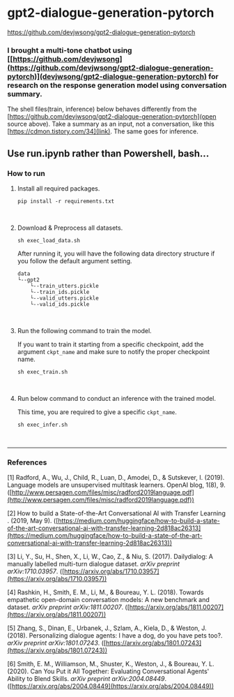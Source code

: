 # gpt2-dialogue-generation-pytorch

https://github.com/devjwsong/gpt2-dialogue-generation-pytorch

### I brought a multi-tone chatbot using [[https://github.com/devjwsong](https://github.com/devjwsong/gpt2-dialogue-generation-pytorch)](devjwsong/gpt2-dialogue-generation-pytorch) for research on the response generation model using conversation summary. 

The shell files(train, inference) below behaves differently from the [https://github.com/devjwsong/gpt2-dialogue-generation-pytorch](open source above). Take a summary as an input, not a conversation, like this [https://cdmon.tistory.com/34](link). The same goes for inference.

Use run.ipynb rather than Powershell, bash...
---

### How to run

1. Install all required packages.

   ```shell
   pip install -r requirements.txt
   ```

   <br/>

2. Download & Preprocess all datasets.

   ```shell
   sh exec_load_data.sh
   ```

   After running it, you will have the following data directory structure if you follow the default argument setting.

   ```
   data
   └--gpt2
       └--train_utters.pickle
       └--train_ids.pickle
       └--valid_utters.pickle
       └--valid_ids.pickle
   ```

   <br/>

3. Run the following command to train the model.

   If you want to train it starting from a specific checkpoint, add the argument `ckpt_name` and make sure to notify the proper checkpoint name.

   ```shell
   sh exec_train.sh
   ```
   
   <br/>

4. Run below command to conduct an inference with the trained model.

   This time, you are required to give a specific `ckpt_name`.

   ```shell
   sh exec_infer.sh
   ```

<br/>

---

### References

<a id="1">[1]</a> Radford, A., Wu, J., Child, R., Luan, D., Amodei, D., & Sutskever, I. (2019). Language models are unsupervised multitask learners. OpenAI blog, 1(8), 9.([http://www.persagen.com/files/misc/radford2019language.pdf](http://www.persagen.com/files/misc/radford2019language.pdf))

<a id="2">[2]</a> How to build a State-of-the-Art Conversational AI with Transfer Learning . (2019, May 9). ([https://medium.com/huggingface/how-to-build-a-state-of-the-art-conversational-ai-with-transfer-learning-2d818ac26313](https://medium.com/huggingface/how-to-build-a-state-of-the-art-conversational-ai-with-transfer-learning-2d818ac26313))

<a id="3">[3]</a> Li, Y., Su, H., Shen, X., Li, W., Cao, Z., & Niu, S. (2017). Dailydialog: A manually labelled multi-turn dialogue dataset. *arXiv preprint arXiv:1710.03957*. ([https://arxiv.org/abs/1710.03957](https://arxiv.org/abs/1710.03957))

<a id="4">[4]</a> Rashkin, H., Smith, E. M., Li, M., & Boureau, Y. L. (2018). Towards empathetic open-domain conversation models: A new benchmark and dataset. *arXiv preprint arXiv:1811.00207*. ([https://arxiv.org/abs/1811.00207](https://arxiv.org/abs/1811.00207))

<a id="5">[5]</a> Zhang, S., Dinan, E., Urbanek, J., Szlam, A., Kiela, D., & Weston, J. (2018). Personalizing dialogue agents: I have a dog, do you have pets too?. *arXiv preprint arXiv:1801.07243*. ([https://arxiv.org/abs/1801.07243](https://arxiv.org/abs/1801.07243))

<a id="6">[6]</a> Smith, E. M., Williamson, M., Shuster, K., Weston, J., & Boureau, Y. L. (2020). Can You Put it All Together: Evaluating Conversational Agents' Ability to Blend Skills. *arXiv preprint arXiv:2004.08449*. ([https://arxiv.org/abs/2004.08449](https://arxiv.org/abs/2004.08449))
